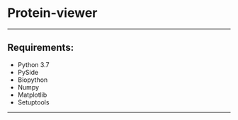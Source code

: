 # Protein-viewer
---------------
## Requirements:
* Python 3.7
* PySide
* Biopython
* Numpy
* Matplotlib
* Setuptools
---------------
